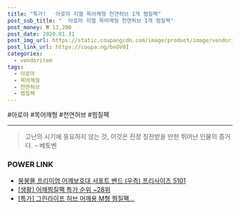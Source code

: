 ```yaml
--- 
title: "특가!   아로마 지엘 목어깨형 천연허브 1개 찜질팩" 
post_sub_title: "  아로마 지엘 목어깨형 천연허브 1개 찜질팩" 
post_money: ₩ 13,200 
post_date: 2020.01.31 
post_img_url: https://static.coupangcdn.com/image/product/image/vendoritem/2019/03/11/3000080104/31d6a42f-b123-4757-9aa1-717e6654260d.jpg 
post_link_url: https://coupa.ng/bnOV0I 
categories: 
  - vendoritem 
tags: 
  - 아로마 
  - 목어깨형 
  - 천연허브 
  - 찜질팩 
--- 
```

  #아로마 #목어깨형 #천연허브 #찜질팩 
<hr> 

> 고난의 시기에 동요하지 않는 것, 이것은 진정 칭찬받을 만한 뛰어난 인물의 증거다. – 베토벤 


### POWER LINK

* <a href="https://blog.naver.com/sakai111/221781072851" target="_blank">붕붕몰 프리미엄 어깨보호대 서포트 밴드 (우측) 프리사이즈 5101</a>
* <a href="https://blog.naver.com/sakai111/221790774336" target="_blank"> [생활] 어깨찜질팩 특가 순위 ~28위</a>
* <a href="https://blog.naver.com/an0733/221790945250" target="_blank">[특가] 그린라이프 허브 어깨용 M형 찜질팩...</a>
